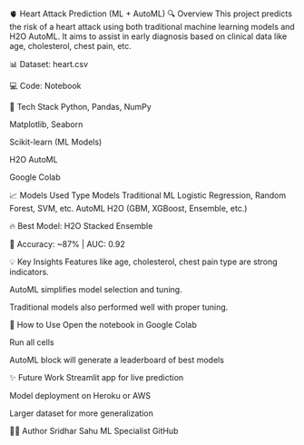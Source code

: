 🫀 Heart Attack Prediction (ML + AutoML)
🔍 Overview
This project predicts the risk of a heart attack using both traditional machine learning models and H2O AutoML. It aims to assist in early diagnosis based on clinical data like age, cholesterol, chest pain, etc.

📊 Dataset: heart.csv

💻 Code: Notebook

🧰 Tech Stack
Python, Pandas, NumPy

Matplotlib, Seaborn

Scikit-learn (ML Models)

H2O AutoML

Google Colab

📈 Models Used
Type	Models
Traditional ML	Logistic Regression, Random Forest, SVM, etc.
AutoML	H2O (GBM, XGBoost, Ensemble, etc.)

🔥 Best Model: H2O Stacked Ensemble

🎯 Accuracy: ~87% | AUC: 0.92

💡 Key Insights
Features like age, cholesterol, chest pain type are strong indicators.

AutoML simplifies model selection and tuning.

Traditional models also performed well with proper tuning.

🚀 How to Use
Open the notebook in Google Colab

Run all cells

AutoML block will generate a leaderboard of best models

✨ Future Work
Streamlit app for live prediction

Model deployment on Heroku or AWS

Larger dataset for more generalization

🙋‍♂️ Author
Sridhar Sahu
ML Specialist 
GitHub
